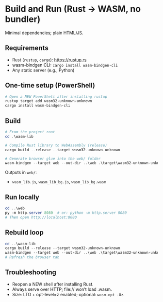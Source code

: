 # Build and Run (Rust → WASM, no bundler)

Minimal dependencies; plain HTML/JS.

## Requirements
- Rust (`rustup`, `cargo`): https://rustup.rs
- wasm-bindgen CLI: `cargo install wasm-bindgen-cli`
- Any static server (e.g., Python)

## One-time setup (PowerShell)
```powershell
# Open a NEW PowerShell after installing rustup
rustup target add wasm32-unknown-unknown
cargo install wasm-bindgen-cli
```

## Build
```powershell
# From the project root
cd .\wasm-lib

# Compile Rust library to WebAssembly (release)
cargo build --release --target wasm32-unknown-unknown

# Generate browser glue into the web/ folder
wasm-bindgen --target web --out-dir ..\web .\target\wasm32-unknown-unknown\release\wasm_lib.wasm
```

Outputs in `web/`:
- `wasm_lib.js`, `wasm_lib_bg.js`, `wasm_lib_bg.wasm`

## Run locally
```powershell
cd ..\web
py -m http.server 8080  # or: python -m http.server 8080
# Then open http://localhost:8080
```

## Rebuild loop
```powershell
cd ..\wasm-lib
cargo build --release --target wasm32-unknown-unknown
wasm-bindgen --target web --out-dir ..\web .\target\wasm32-unknown-unknown\release\wasm_lib.wasm
# Refresh the browser tab
```

## Troubleshooting
- Reopen a NEW shell after installing Rust.
- Always serve over HTTP; file:// won’t load .wasm.
- Size: LTO + opt-level=z enabled; optional: `wasm-opt -Oz`.
